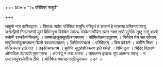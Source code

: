 +++
title = "२० परिविष्टं जाहुषं"

+++

जाहुषो नाम कश्चिद्राजा । विश्वतः सर्वतः परिविष्टं शत्रुभिः परिवृतं तं राजानं हे नासत्या वश्विनावजरयू जरारहितौ नित्यतरुणौ युवां विभिन्दुना विशेषेण सर्वस्य भेदकेनात्मीयेन रथेन नक्तं रात्रौ सुगेभिः सुष्ठु गन्तुं शक्यै रजोभी रञ्जकैर्मार्गैरूहथुः । तस्माच्छत्रुसमूहान्निरगमयतम् । सीमित्येतत्पादपूरणम् । निर्गतेन तेन सह पर्वतान् शत्रुभिरारोढुमशक्यान् शिलो च्चयान्व्ययातम् । विशेषेणागच्छतं ॥ परिविष्टम् । विश प्रवेशने । कर्मणि निष्ठा । गतिरनन्तर इति गतेः । प्रकृतिस्वरत्वम् । सुगेभिः सुदुरोरधिकरण इति गमेर्डः । विभिन्दुना । भिदिर् विदारणे औणादिक उप्रत्ययो नुमागमश्च । अजरयू न जरा अजरा । तामात्मन इच्छतः सुप आत्मनः क्यच् । न छन्दस्यपुत्रस्येतीत्य दीर्घः । योर्निषेधः क्याच्छन्दसीत्युप्रत्ययः ॥ २० ॥